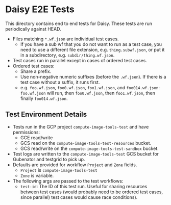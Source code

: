 # Daisy E2E Tests
This directory contains end to end tests for Daisy. These tests are run 
periodically against HEAD.

* Files matching `*.wf.json` are individual test cases.
  * If you have a sub wf that you do not want to run as a test case, you need
    to use a different file extension, e.g. `thing.subwf.json`, or put it in a
    subdirectory, e.g. `subdir/thing.wf.json`.
* Test cases run in parallel except in cases of ordered test cases.
* Ordered test cases:
  * Share a prefix.
  * Use non-negative numeric suffixes (before the `.wf.json`). If there
    is a test case without a suffix, it runs first.
  * e.g. `foo.wf.json`, `foo0.wf.json`, `foo1.wf.json`, and `foo014.wf.json`:
   `foo.wf.json`  will run, then `foo0.wf.json`, then `foo1.wf.json`, then
   finally `foo014.wf.json`.

## Test Environment Details
* Tests run in the GCP project `compute-image-tools-test` and have permissions:
  * GCE read/write
  * GCS read on the `compute-image-tools-test-resources` bucket.
  * GCS read/write on the `compute-image-tools-test-sandbox` bucket.
* Test logs are written to the `compute-image-tools-test` GCS bucket for Gubenator and
  testgrid to pick up.
* Defaults are provided for workflow `Project` and `Zone` fields.
  * `Project` is `compute-image-tools-test`
  * `Zone` is variable.
* The following args are passed to the test workflows:
  * `test-id`: The ID of this test run. Useful for sharing resources between
    test cases (would probably need to be ordered test cases, since parallel)
    test cases would cause race conditions).
